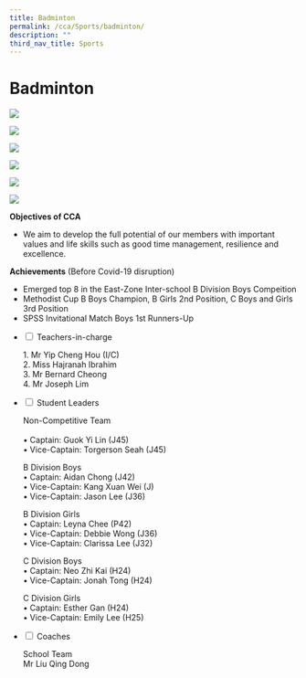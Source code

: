 ```yaml
---
title: Badminton
permalink: /cca/Sports/badminton/
description: ""
third_nav_title: Sports
---
```

# **Badminton**

![](/images/DSC07702-790x1024.jpeg)

![](/images/DSC07708-701x1024.jpeg)

![](/images/DSC07805-683x1024.jpeg)

![](/images/IMG_0468-1024x683.jpeg)

![](/images/DSC07479-693x1024.jpeg)

![](/images/DSC07504-683x1024.jpeg)


**Objectives of CCA**

*   We aim to develop the full potential of our members with important values and life skills such as good time management, resilience and excellence.

**Achievements** (Before Covid-19 disruption)

*   Emerged top 8 in the East-Zone Inter-school B Division Boys Compeition
*   Methodist Cup B Boys Champion, B Girls 2nd Position, C Boys and Girls 3rd Position
*   SPSS Invitational Match Boys 1st Runners-Up











<ul class="jekyllcodex_accordion">
  <li>
    <input type="checkbox" id="accordion1">
    <label for="accordion1">Teachers-in-charge</label>
    <div>
			<p>1. Mr Yip Cheng Hou (I/C)<br>2. Miss Hajranah Ibrahim<br>3.  Mr Bernard Cheong<br>4. Mr Joseph Lim</p>
    </div>
	</li>
	  <li>
    <input type="checkbox" id="accordion2">
    <label for="accordion2">Student Leaders</label>
    <div>
			<p>Non-Competitive Team<br><br> • Captain: Guok Yi Lin (J45)<br> • Vice-Captain: Torgerson Seah (J45)</p>
			<p>B Division Boys<br> • Captain: Aidan Chong (J42)<br> • Vice-Captain: Kang Xuan Wei (J)<br> • Vice-Captain: Jason Lee (J36)</p>
			<p>B Division Girls<br> • Captain: Leyna Chee (P42)<br> • Vice-Captain: Debbie Wong (J36)<br> • Vice-Captain: Clarissa Lee (J32)</p>
			<p>C Division Boys<br> • Captain: Neo Zhi Kai (H24)<br>  • Vice-Captain: Jonah Tong (H24)</p>
			<p>C Division Girls<br> • Captain: Esther Gan (H24)<br> • Vice-Captain: Emily Lee (H25)</p>
			<li>
    <input type="checkbox" id="accordion3">
    <label for="accordion3">Coaches</label>
    <div>
			<p>School Team<br>	Mr Liu Qing Dong</p>
    </div>
	</li>
	</ul>